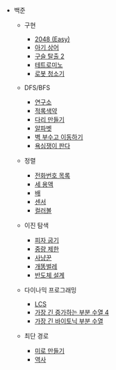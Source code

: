 - 백준  
    - 구현  
        - [2048 (Easy)](https://github.com/leehj8896/problem-solving/tree/master/문제풀이/2048(Easy)/)
        - [아기 상어](https://github.com/leehj8896/problem-solving/tree/master/문제풀이/아기상어/)
        - [구슬 탈출 2](https://github.com/leehj8896/problem-solving/tree/master/문제풀이/구슬탈출2/)
        - [테트로미노](https://github.com/leehj8896/problem-solving/tree/master/문제풀이/테트로미노/)
        - [로봇 청소기](https://github.com/leehj8896/problem-solving/tree/master/문제풀이/로봇청소기/)

    - DFS/BFS  
        - [연구소](https://github.com/leehj8896/problem-solving/tree/master/문제풀이/연구소/)
        - [적록색약](https://github.com/leehj8896/problem-solving/tree/master/문제풀이/적록색약/)
        - [다리 만들기](https://github.com/leehj8896/problem-solving/tree/master/문제풀이/다리만들기/)
        - [알파벳](https://github.com/leehj8896/problem-solving/tree/master/문제풀이/알파벳/)
        - [벽 부수고 이동하기](https://github.com/leehj8896/problem-solving/tree/master/문제풀이/벽부수고이동하기/)
        - [욕심쟁이 판다](https://github.com/leehj8896/problem-solving/tree/master/문제풀이/욕심쟁이판다/)
        
    - 정렬  
        - [전화번호 목록](https://github.com/leehj8896/problem-solving/tree/master/문제풀이/전화번호목록/)
        - [세 용액](https://github.com/leehj8896/problem-solving/tree/master/문제풀이/세용액/)
        - [배](https://github.com/leehj8896/problem-solving/tree/master/문제풀이/배/)
        - [센서](https://github.com/leehj8896/problem-solving/tree/master/문제풀이/센서/)
        - [컬러볼](https://github.com/leehj8896/problem-solving/tree/master/문제풀이/컬러볼/)

    - 이진 탐색
        - [피자 굽기](https://github.com/leehj8896/problem-solving/tree/master/문제풀이/피자굽기/)
        - [중량 제한](https://github.com/leehj8896/problem-solving/tree/master/문제풀이/중량제한/)
        - [사냥꾼](https://github.com/leehj8896/problem-solving/tree/master/문제풀이/사냥꾼/)
        - [개똥벌레](https://github.com/leehj8896/problem-solving/tree/master/문제풀이/개똥벌레/)
        - [반도체 설계](https://github.com/leehj8896/problem-solving/tree/master/문제풀이/반도체설계/)

    - 다이나믹 프로그래밍
        - [LCS](https://github.com/leehj8896/problem-solving/tree/master/문제풀이/LCS/)
        - [가장 긴 증가하는 부분 수열 4](https://github.com/leehj8896/problem-solving/tree/master/문제풀이/가장긴증가하는부분수열4/)
        - [가장 긴 바이토닉 부분 수열](https://github.com/leehj8896/problem-solving/tree/master/문제풀이/가장긴바이토닉부분수열/)

    - 최단 경로
        - [미로 만들기](https://github.com/leehj8896/problem-solving/tree/master/문제풀이/미로만들기/)
        - [역사](https://github.com/leehj8896/problem-solving/tree/master/문제풀이/역사/)
